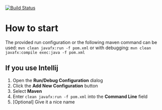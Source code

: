 [![Build Status](https://travis-ci.com/SimonIT/binaryMaple.svg?token=ZaZJqsZKYGqos74fJp9i&branch=master)](https://travis-ci.com/SimonIT/binaryMaple)

# How to start

The provided run configuration or the following maven command can be used: `mvn clean javafx:run -f pom.xml` or with debugging: `mvn clean javafx:compile exec:java -f pom.xml`

## If you use Intellij

1. Open the **Run/Debug Configuration** dialog 
2. Click the **Add New Configuration** button
3. Select **Maven**
4. Enter `clean javafx:run -f pom.xml` into the **Command Line** field
5. [Optional] Give it a nice name
